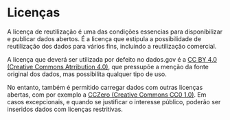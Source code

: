 # Licenças
A licença de reutilização é uma das condições essencias para disponibilizar e publicar dados abertos. É a licença que estipula a possibilidade de reutilização dos dados para vários fins, incluindo a reutilização comercial.

A licença que deverá ser utilizada por defeito no dados.gov é a [CC BY 4.0 (Creative Commons Atrribution 4.0)](https://creativecommons.org/licenses/by/4.0/legalcode "CC BY 4.0"), que pressupõe a menção da fonte original dos dados, mas possibilita qualquer tipo de uso. 

No entanto, também é permitido carregar dados com outras licenças abertas, com por exemplo a [CCZero (Creative Commons CC0 1.0)](https://creativecommons.org/publicdomain/zero/1.0/legalcode "cczero"). Em casos excepcionais, e quando se justificar o interesse público, poderão ser inseridos dados com licenças restritivas.
